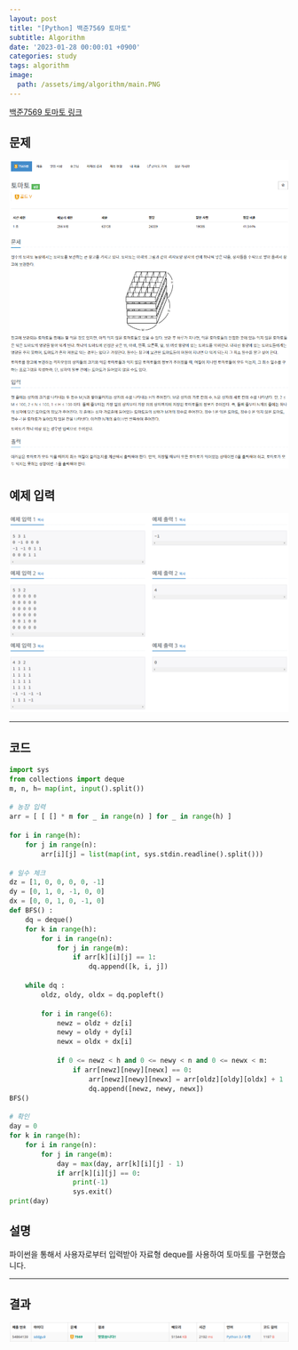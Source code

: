 ```yaml
---
layout: post
title: "[Python] 백준7569 토마토"
subtitle: Algorithm
date: '2023-01-28 00:00:01 +0900'
categories: study
tags: algorithm
image:
  path: /assets/img/algorithm/main.PNG
---
```


[백준7569 토마토 링크](https://www.acmicpc.net/problem/7569)

<!--more-->

## 문제
![문제](/assets/img/algorithm/230128/문제-토마토.PNG)

## 예제 입력
![예제](/assets/img/algorithm/230128/예제-토마토.PNG)

---

## 코드
```Python
import sys
from collections import deque 
m, n, h= map(int, input().split())

# 농장 입력
arr = [ [ [] * m for _ in range(n) ] for _ in range(h) ]

for i in range(h):
    for j in range(n):
        arr[i][j] = list(map(int, sys.stdin.readline().split()))

# 일수 체크
dz = [1, 0, 0, 0, 0, -1]
dy = [0, 1, 0, -1, 0, 0]
dx = [0, 0, 1, 0, -1, 0]
def BFS() :  
    dq = deque()
    for k in range(h):
        for i in range(n):
            for j in range(m):
                if arr[k][i][j] == 1:
                    dq.append([k, i, j])

    while dq :
        oldz, oldy, oldx = dq.popleft()

        for i in range(6):
            newz = oldz + dz[i]
            newy = oldy + dy[i]
            newx = oldx + dx[i]

            if 0 <= newz < h and 0 <= newy < n and 0 <= newx < m:
                if arr[newz][newy][newx] == 0:
                    arr[newz][newy][newx] = arr[oldz][oldy][oldx] + 1
                    dq.append([newz, newy, newx])      
BFS()

# 확인
day = 0
for k in range(h):
    for i in range(n):
        for j in range(m):
            day = max(day, arr[k][i][j] - 1)
            if arr[k][i][j] == 0:
                print(-1)
                sys.exit()
print(day)
```
## 설명
파이썬을 통해서 사용자로부터 입력받아 자료형 deque를 사용하여 토마토를 구현했습니다. <br>

---

## 결과
![결과](/assets/img/algorithm/230128/결과-토마토.PNG)